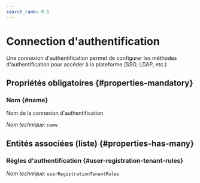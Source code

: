```yaml
---
search_rank: 0.5
---    
```

# Connection d'authentification
<!--- THIS FILE IS GENERATED PLEASE DO NOT EDIT IT DIRECTLY --->

Une connexion d'authentification permet de configurer les méthodes d'authentification pour accéder à la plateforme (SSO, LDAP, etc.)

<OH code="authentificationConnection"/>




## Propriétés obligatoires {#properties-mandatory}
    
### Nom {#name}

Nom de la connexion d'authentification

*Nom technique:* ```name```
<PH code="authentificationConnection:name"/>

    





## Entités associées (liste) {#properties-has-many}

### Règles d'authentification {#user-registration-tenant-rules}



*Nom technique:* ```userRegistrationTenantRules```
<PH code="authentificationConnection:userRegistrationTenantRules"/>




